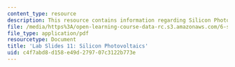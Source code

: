 ```yaml
---
content_type: resource
description: This resource contains information regarding Silicon Photovoltaics.
file: /media/https%3A/open-learning-course-data-rc.s3.amazonaws.com/6-s079-nanomaker-spring-2013/c4f7abd8d158e49d279707c3122b773e_MIT6_S079S13_lab_slides11.pdf
file_type: application/pdf
resourcetype: Document
title: 'Lab Slides 11: Silicon Photovoltaics'
uid: c4f7abd8-d158-e49d-2797-07c3122b773e
---
```

